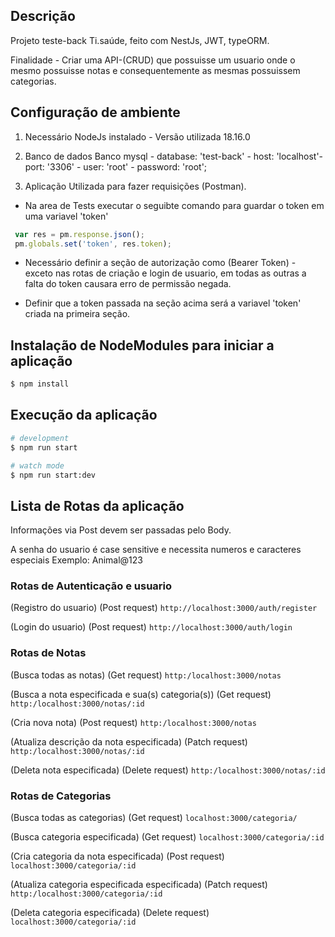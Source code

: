 ## Descrição

Projeto teste-back Ti.saúde, feito com NestJs, JWT, typeORM.

Finalidade - Criar uma API-(CRUD) que possuisse um usuario onde o mesmo possuisse notas e consequentemente as mesmas possuissem categorias.

## Configuração de ambiente

1. Necessário NodeJs instalado - Versão utilizada 18.16.0

2. Banco de dados
   Banco mysql - database: 'test-back' - host: 'localhost'- port: '3306' - user: 'root' - password: 'root';

3. Aplicação Utilizada para fazer requisições (Postman).

- Na area de Tests executar o seguibte comando para guardar o token em uma variavel 'token' 
 ```js
  var res = pm.response.json();
  pm.globals.set('token', res.token);
```
- Necessário definir a seção de autorização como (Bearer Token) - exceto nas rotas de criação e login de usuario, em todas as outras a falta do token causara erro de permissão negada.

- Definir que a token passada na seção acima será a variavel 'token' criada na primeira seção.

## Instalação de NodeModules para iniciar a aplicação

```bash
$ npm install
```

## Execução da aplicação

```bash
# development
$ npm run start

# watch mode
$ npm run start:dev

```

## Lista de Rotas da aplicação

Informações via Post devem ser passadas pelo Body.

A senha do usuario é case sensitive e necessita numeros e caracteres especiais Exemplo: Animal@123

### Rotas de Autenticação e usuario

(Registro do usuario) (Post request) `http://localhost:3000/auth/register`

(Login do usuario) (Post request) `http://localhost:3000/auth/login`

### Rotas de Notas

(Busca todas as notas) (Get request) `http:/localhost:3000/notas`

(Busca a nota especificada e sua(s) categoria(s)) (Get request) `http:/localhost:3000/notas/:id`

(Cria nova nota) (Post request) `http:/localhost:3000/notas`

(Atualiza descrição da nota especificada) (Patch request) `http:/localhost:3000/notas/:id`

(Deleta nota especificada) (Delete request) `http:/localhost:3000/notas/:id`

### Rotas de Categorias

(Busca todas as categorias) (Get request) `localhost:3000/categoria/`

(Busca categoria especificada) (Get request) `localhost:3000/categoria/:id`

(Cria categoria da nota especificada) (Post request) `localhost:3000/categoria/:id`

(Atualiza categoria especificada especificada) (Patch request) `http:/localhost:3000/categoria/:id`

(Deleta categoria especificada) (Delete request) `localhost:3000/categoria/:id`
